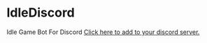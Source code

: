 # IdleDiscord
Idle Game Bot For Discord
<a href="https://discord.com/api/oauth2/authorize?client_id=621522560391053312&permissions=339008&scope=bot">Click here to add to your discord server.</a>

